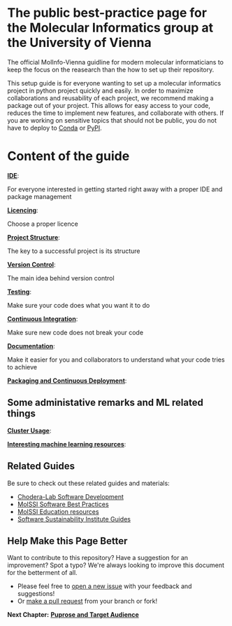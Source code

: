 # The public best-practice page for the Molecular Informatics group at the University of Vienna

The official MolInfo-Vienna guidline for modern molecular informaticians to keep the focus on the reasearch than the how to set up their repository.

This setup guide is for everyone wanting to set up a molecular informatics project in python project quickly and easily.
In order to maximize collaborations and reusability of each project, we recommend making a package out of your project.
This allows for easy access to your code, reduces the time to implement new features, and collaborate with others. 
If you are working on sensitive topics that should not be public, you do not have to deploy to [Conda](https://anaconda.org/) or [PyPI](https://pypi.org/).

# Content of the guide

[__IDE__](https://github.com/molinfo-vienna/wiki/blob/main/IDE.md):

For everyone interested in getting started right away with a proper IDE and package management

[__Licencing__](https://github.com/molinfo-vienna/wiki/blob/main/LICENCING.md):

Choose a proper licence

[__Project Structure__](https://github.com/molinfo-vienna/wiki/blob/main/PROJECT_STRUCTURE.md):

The key to a successful project is its structure

[__Version Control__](https://github.com/molinfo-vienna/wiki/blob/main/VERSION_CONTROL.md): 

The main idea behind version control

[__Testing__](https://github.com/molinfo-vienna/wiki/blob/main/UNIT_TESTING.md):

Make sure your code does what you want it to do

[__Continuous Integration__](https://github.com/molinfo-vienna/wiki/blob/main/CONTINUOUS_INTEGRATION.md):

Make sure new code does not break your code

[__Documentation__](https://github.com/molinfo-vienna/wiki/blob/main/DOCUMENTATION.md):

Make it easier for you and collaborators to understand what your code tries to achieve

[__Packaging and Continuous Deployment__](https://github.com/molinfo-vienna/private_wiki/blob/main/CONTINUOUS_DEPLOYMENT.md):


## Some administative remarks and ML related things
[__Cluster Usage__](https://github.com/molinfo-vienna/private_wiki/blob/main/ADMINISTATION.md):

[__Interesting machine learning resources__](https://github.com/molinfo-vienna/private_wiki/blob/main/ML.md):

## Related Guides

Be sure to check out these related guides and materials:
* [Chodera-Lab Software Development](https://github.com/choderalab/software-development/blob/master/README.md)
* [MolSSI Software Best Practices](https://molssi.org/education/best-practices/)
* [MolSSI Education resources](https://molssi-education.github.io/resources.html)
* [Software Sustainability Institute Guides](https://software.ac.uk/resources/guides)

## Help Make this Page Better

Want to contribute to this repository? Have a suggestion for an improvement?
Spot a typo? We're always looking to improve this document for the betterment of all.

* Please feel free to [open a new issue](https://github.com/molinfo-vienna/software-development/issues/new) with your feedback and suggestions!
* Or [make a pull request](https://github.com/molinfo-vienna/software-development/compare) from your branch or fork!

__Next Chapter:__ [__Puprose and Target Audience__](https://github.com/molinfo-vienna/wiki/blob/main/IDE.md)